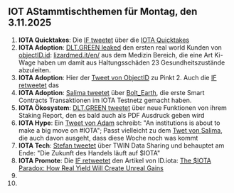 ## IOT AStammtischthemen für Montag, den 3.11.2025

1. **IOTA Quicktakes**: Die [IF tweetet](https://x.com/iota/status/1982756666018861249) über die [IOTA Quicktakes](https://x.com/iota/status/1982756666018861249)
2. **IOTA Adoption**: [DLT.GREEN leaked](https://x.com/dlt_green/status/1983067835153699245) den ersten real world Kunden von [objectID.id](https://x.com/ObjectID_io): [lizardmed.it/en/](https://www.lizardmed.it/en/) aus dem Medizin Bereich, die eine Art Ki-Wage haben um damit aus Haltungsschäden 23 Gesundheitszustände abzuleiten.
3. **IOTA Adoption**: Hier der [Tweet von ObjectID](https://x.com/ObjectID_io/status/1983078374630207763) zu Pinkt 2. Auch die [IF retweetet](https://x.com/iota/status/1983086369334325450) das
4. **IOTA Adoption**: [Salima tweetet](https://x.com/Salimasbegum/status/1982876612854198467) über [Bolt_Earth](https://x.com/bolt_earth), die erste Smart Contracts Transaktionen im IOTA Testnetz gemacht haben. 
5. **IOTA Ökosystem**: [DLT.GREEN tweetet](https://x.com/dlt_green/status/1982950151955288097) über neue Funktionen von ihrem Staking Report, den es bald auch als PDF Ausdruck geben wird
6. **IOTA Hype**: Ein [Tweet von Adam](https://x.com/adam_prob/status/1982962295946011114) schreibt: "An institutions is about to make a big move on #IOTA"; Passt vielleicht zu dem [Twet von Salima](https://x.com/Salimasbegum/status/1982768649799688203), die auch davon ausgeht, dass diese Woche noch was kommt
7. **IOTA Tech**: [Stefan tweetet](https://x.com/iota_penguin/status/1982811486117417215) über TWIN Data Sharing und behauptet am Ende: "Die Zukunft des Handels läuft auf $IOTA"
8. **IOTA Promote**: Die [IF retweetet](https://x.com/iota/status/1983074992058446056) den Artikel von ID.iota: [The $IOTA Paradox: How Real Yield Will Create Unreal Gains](https://x.com/id_iota/status/1982869965037277288)
9. 
10. 
